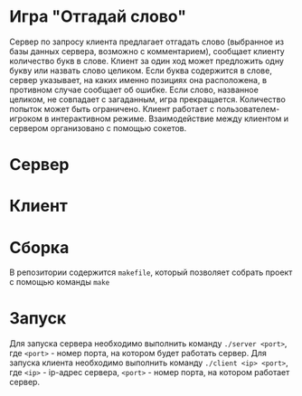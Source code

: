 # Игра "Отгадай слово"

Сервер по запросу клиента предлагает отгадать слово (выбранное из базы данных сервера,
возможно с комментарием), сообщает клиенту количество букв в слове. Клиент за один ход
может предложить одну букву или назвать слово целиком. Если буква содержится в слове,
сервер указывает, на каких именно позициях она расположена, в противном случае сообщает об
ошибке. Если слово, названное целиком, не совпадает с загаданным, игра прекращается.
Количество попыток может быть ограничено. Клиент работает с пользователем-игроком в
интерактивном режиме.
Взаимодействие между клиентом и сервером организовано с помощью сокетов.

# Сервер
<!-- TODO: Сделать описание работы сервера -->

# Клиент
<!-- TODO: Сделать описание работы клиента -->

# Сборка
В репозитории содержится `makefile`, который позволяет собрать проект с помощью команды `make`

# Запуск
Для запуска сервера необходимо выполнить команду `./server <port>`, где `<port>` - номер порта, на котором будет работать сервер.
Для запуска клиента необходимо выполнить команду `./client <ip> <port>`, где `<ip>` - ip-адрес сервера, `<port>` - номер порта, на котором работает сервер.